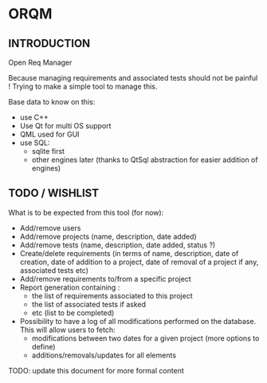 # ORQM

## INTRODUCTION

Open Req Manager

Because managing requirements and associated tests should not be painful !
Trying to make a simple tool to manage this.

Base data to know on this:

- use C++
- Use Qt for multi OS support
- QML used for GUI 
- use SQL:
  - sqlite first
  - other engines later (thanks to QtSql abstraction for easier addition of engines)

## TODO / WISHLIST

What is to be expected from this tool (for now):

- Add/remove users
- Add/remove projects (name, description, date added)
- Add/remove tests (name, description, date added, status ?)
- Create/delete requirements (in terms of name, description, date of creation, date of addition to a project, date of removal of a project if any, associated tests etc)
- Add/remove requirements to/from a specific project
- Report generation containing :
  - the list of requirements associated to this project
  - the list of associated tests if asked
  - etc (list to be completed)
- Possibility to have a log of all modifications performed on the database. This will allow users to fetch:
  - modifications between two dates for a given project (more options to define)
  - additions/removals/updates for all elements


TODO: update this document for more formal content


